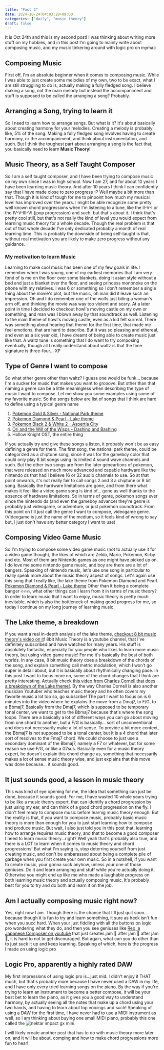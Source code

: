 ```yaml
---
title: "Post 2"
date: 2024-10-24T04:03:28+09:00
categories: ["daily", "music theory"]
draft: false
---
```


It is Oct 24th and this is my second post!
I was thinking about writing more stuff on my hobbies, and in this post I'm going to mainly write about composing music, and my music tinkering around with logic pro on mymac

## Composing Music
First off, I'm an absolute beginner when it comes to composing music. While I was able to just create some melodies of my own, two to be exact, what I am still struggling to do is, actually making a fully fledged song. I believe making a song, not the main melody but instead the accompaniment and stuff is supposed to be called the arranging a song? Probably.

## Arranging a Song, trying to learn it
So I need to learn how to arrange songs. But what is it? It's about basically about creating harmony for your melodies. Creating a melody is probably like, 5% of the song. Making a fully fledged song involves having to create harmony, or the accompaniment, and think about instrumentation, and such. But I think the toughest part about arranging a song is the fact that, you basically need to learn **Music Theory**!

## Music Theory, as a Self Taught Composer
So I am a self taught composer, and I have been trying to compose music on my own since I was in high school. Now I am 27, and for about 10 years I have been learning music theory. And after 10 years I think I can confidently say that I have made close to zero progress :P
Well maybe a bit more than that. Though it is kind of tough for me to pinpoint how much my musical level has improved over the years. I might be able recognize some pretty well known chord progressions when I'm listening to a tune, like the II-V-I or the IV-V-III-VI (jpop progression) and such, but that's about it. I think that's pretty cool still, but that's not really the kind of level you would expect from learning music theory for a whole decade. Though the real problem is that out of that whole decade I've only dedicated probably a month of real learning time. This is probably the downside of being self-taught is that, without real motivation you are likely to make zero progress without any guidance.

### My motivation to learn Music
Learning to make cool music has been one of my few goals in life. I remember when I was young, one of my earliest memories that I am very fond of is me on the floor over some blankets, doing it asian style without a bed and just a blanket over the floor, and seeing princess mononoke on the phone with my relatives. I was 6 or something so I don't remember a single thing about the movie's plot, but the music, oh man did it leave such an impression. Oh and I do remember one of the wolfs just biting a woman's arm off, and thinking the movie was way too violent and scary. At a later point in time I decided to checkout howl's moving castle on my own or something, and man was I blown away by that soundtrack as well. Listening to the main theme of howl's moving castle, even as a kid felt surreal. There was something about hearing that theme for the first time, that made me feel emotions, that are hard to describe. But it was so pleasing and ethereal, and even as a six year old, I have dreamt of being able to create music just like that. A waltz tune is something that I do want to try composing eventually, though all I really understand about waltz is that the time signature is three-four... XP

## Type of Genre I want to compose
So what other genre other than waltz? I guess one would be funk... because I'm a sucker for music that makes you want to grooove. But other than that naming a genre can be a little meaningless when describing the type of music I want to compose. Let me show you some examples using some of my favorite music. So the songs below are list of songs that I think are hard to define using a typical genre name
1. [Pokemon Gold & Silver - National Park theme](https://www.youtube.com/watch?v=2XjouKSkSeM&ab_channel=pokemonmusicmaster)
2. [Pokemon Diamond & Pearl - Lake theme](https://www.youtube.com/watch?v=gL_94zAbBaY&ab_channel=Nullfuchs)
3. [Pokemon Black 2 & White 2 - Aspertia City](https://www.youtube.com/watch?v=zmJUMf60INI&t=216s&ab_channel=OfficialVGM%3AArchive)
4. [Ori and the Will of the Wisps - Dashing and Bashing](https://www.youtube.com/watch?v=CMZ6PV_6QG0&ab_channel=GarethCoker-Topic)
5. Hollow Knight OST, the entire thing

If you actually try and give these songs a listen, it probably won't be as easy defining a genre for them. The first song, the national park theme, could be categorized as a chiptune song, since it was for the gameboy color that could only play 8 bit songs using its limited 4 sound wave channels and such. But the other two songs are from the later geneartions of pokemon, that were released on much more advanced and capable hardware like the nintendo ds that had I believe 16 or 32 audio channels to use. So at that point onwards, it's not really fair to call songs 2 and 3 a chiptune or 8 bit song. Basically the hardware limitations are gone, and from there what makes it feel like a video game song is kind of... gone as well thanks to the absence of hardware limitations. So in terms of genre, pokemon songs ever since the nintendo ds (and even the gameboy advance) they're genre is probably just videogame, or adventure, or just pokemon soundtrack. From this point on I'll just call the genre I want to compose, videogame genre. (Videogame is just the name of the medium, so it feels kind of wrong to say but, I just don't have any better category I want to use)

## Composing Video Game Music
So I'm trying to compose some video game music (not to actually use it for a video game though), the likes of which are Zelda, Mario, Pokemon, Kirby and etc. Most of them are Nintendo games as one might have picked up on. I do love me some nintendo game music, and boy are there are a lot of bangers. Speaking of nintendo music, let's use one song in particular to really speak more about the music theory aspect of songs.
Let's again use this song that I really like, the lake theme from Pokemon Diamond and Pearl.
[Pokemon Diamond & Pearl - Lake theme](https://www.youtube.com/watch?v=gL_94zAbBaY&ab_channel=Nullfuchs)
Other than it being a complete banger 🔥🔥🔥, what other things can I learn from it in terms of music theory?
In order to learn music that I want to enjoy, music theory is pretty much inevitable, which is also the bottleneck of making good progress for me, so today I continue on my long journey of learning music.

## The Lake theme, a breakdown
If you want a real in-depth analysis of the lake theme, [checkout 8 bit music theory's video on it](https://www.youtube.com/watch?v=TuJ9Cn_HBeQ&ab_channel=8-bitMusicTheory)!
8bit Music Theory is a youtube channel, that I've definitely subscribed and have watched for many years. His stuff is absolutely fantastic, especially for you people who likes to learn more music theory, but using video game music! For me it's basically the best of both worlds.
In any case, 8 bit music theory does a breakdown of the chords of the song, and explain something call metric modulation, which I won't go super in detail about, but it is basically about rhythmically changing pace. In this post I want to focus more on, some of the chord changes that I think are pretty interesting.
Actually check [this video from Charles Cornell that does a breakdown of the Lake theme!](https://youtu.be/c7uZVkxp_q4?si=A-VRhDeWBXz0DEe8&t=406). 
By the way Charles Cornell is also another musician Youtuber who teaches music theory and he often covers my favorite music a lot too so, go subscribe!
The part I want to focus on is 6 minutes into the video where he explains the move from a Dmaj7, to F/G, to a Bbmaj7. Basically from the Dmaj7, which is supposed to be temporary tonal center, we want to get to the Bbmaj7 because that's where the song loops. There are a basically a lot of different ways you can go about moving from one chord to another, but a F/G is basically... sort of unconventional and does not necessarily make a lot of sense. 
To provide a bit more context, the Bbmaj7 is not supposed to be a tonal center, but it is a 4 chord that later sort of resolves to the Fmaj7 chord. We could choose to just use a secondary dominant of the Bbmaj7, namely a F7 or whatever, but for some reason we use F/G, or like a G7sus. Basically even for a music theory expert, he doesn't explain this chord change as, something that necessarily makes a lot of sense music theory wise, and just explains that this move was done because... it sounds good.

## It just sounds good, a lesson in music theory
This was kind of eye opening for me, the idea that something can just be done, because it sounds good. For me, I have wasted 10 whole years trying to be like a music theory expert, that can identify a chord progression by just using my ear, and can think of a good chord progression on the fly. I didn't feel ready to compose music before learnig music theory enough. But the reality is that, if you want to compose music, probably basic music theory is more than enough for you to just start learning how to compose and produce music. But wait, I also just told you in this post that, learning how to arrange requires music theory, and that to become a good composer I need to learn music theory...right? Well yeah that's probably also true, and there is a LOT to learn when it comes to music theory and chord progressions! But what I'm saying is, stop deterring yourself from just creating music, and don't be embarassed about being a complete pile of garbage when you first create your own music.
So in a nutshell, if you want to create music, your gonna suck anyhow, unless your one of those geniuses. Do it and learn arranging and stuff while you're actually doing it. Otherwise you might end up like me who made a laughable progress on both learning music theory and actually composing music. It's probably best for you to try and do both and learn it on the job.

## Am I actually composing music right now?
Yes, right now I am. Though there is the chance that I'll just quit soon... because though it is fun to try and learn something, it sure as heck isn't fun when you succ hard.
When your just fiddling with all the buttons on logic pro wondering what they do, and then you see geniuses like [Reo, a Japanese Composer on youtube](https://www.youtube.com/watch?v=UvSVJkRsrC4&ab_channel=Reo) that just creates jam 🍓 after jam 🍓 after jam 🍓, it is hard to not to get discouraged. But again, what can you do other than to just suck it up and keep learning. 
Speaking of which, here is the progress I made on using logic pro

## Logic Pro, apparently a highly rated DAW
My first impressions of using logic pro is...just mid. I didn't enjoy it THAT much, but that's probably more because I have never used a DAW in my life, and I have only every tried learning songs on the piano. 
By the way if you're trying to learn an instrument to become a better compose, it will be your best bet to learn the piano, as it gives you a good way to understand harmony, by actually seeing all the notes that make up a chord using your two hands, and having to learn about top voicings and such!
Speaking of using a DAW for the first time, I have never had to use a MIDI instrument as well, so I am thinking about buying one small MIDI piano, probably this one called the 
![nektar impact gx mini](nektar-impact-gx-mini-25-key-midi-controller_219399_1.webp).

I will likely create another post that has to do with music theory more later on, and it will be about, comping and how to make chord progressions more fun to hear!